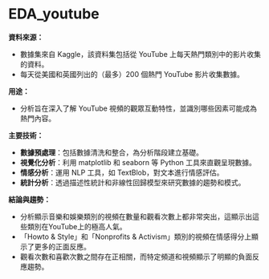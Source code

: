 # EDA_youtube

**資料來源：**
- 數據集來自 Kaggle，該資料集包括從 YouTube 上每天熱門類別中的影片收集的資料。
- 每天從美國和英國列出的（最多）200 個熱門 YouTube 影片收集數據。

**用途：**
- 分析旨在深入了解 YouTube 視頻的觀眾互動特性，並識別哪些因素可能成為熱門內容。

**主要技術：**
- **數據預處理**：包括數據清洗和整合，為分析階段建立基礎。
- **視覺化分析**：利用 matplotlib 和 seaborn 等 Python 工具來直觀呈現數據。
- **情感分析**：運用 NLP 工具，如 TextBlob，對文本進行情感評估。
- **統計分析**：透過描述性統計和非線性回歸模型來研究數據的趨勢和模式。

**結論與趨勢：**
- 分析顯示音樂和娛樂類別的視頻在數量和觀看次數上都非常突出，這顯示出這些類別在YouTube上的極高人氣。
- 「Howto & Style」和「Nonprofits & Activism」類別的視頻在情感得分上顯示了更多的正面反應。
- 觀看次數和喜歡次數之間存在正相關，而特定頻道和視頻顯示了明顯的負面反應趨勢。

